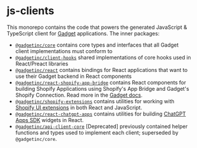 # js-clients

This monorepo contains the code that powers the generated JavaScript & TypeScript client for [Gadget](https://gadget.dev) applications. The inner packages:

- [`@gadgetinc/core`](https://github.com/gadget-inc/js-clients/tree/main/packages/core) contains core types and interfaces that all Gadget client implementations must conform to
- [`@gadgetinc/client-hooks`](https://github.com/gadget-inc/js-clients/tree/main/packages/client-hooks) shared implementations of core hooks used in React/Preact libraries
- [`@gadgetinc/react`](https://github.com/gadget-inc/js-clients/tree/main/packages/react) contains bindings for React applications that want to use their Gadget backend in React components
- [`@gadgetinc/react-shopify-app-bridge`](https://github.com/gadget-inc/js-clients/tree/main/packages/react-shopify-app-bridge) contains React components for building Shopify Applications using Shopify's App Bridge and Gadget's Shopify Connection. Read more in the [Gadget docs](https://docs.gadget.dev/guides/connections/shopify).
- [`@gadgetinc/shopify-extensions`](https://github.com/gadget-inc/js-clients/tree/main/packages/shopify-extensions) contains utilities for working with [Shopify UI extensions](https://github.com/Shopify/ui-extensions) in both React and JavaScript.
- [`@gadgetinc/react-chatgpt-apps`](https://github.com/gadget-inc/js-clients/tree/main/packages/react-chatgpt-apps) contains utilities for building [ChatGPT Apps SDK](https://developers.openai.com/apps-sdk/) widgets in React.
- [`@gadgetinc/api-client-core`](https://github.com/gadget-inc/js-clients/tree/main/packages/api-client-core) [Deprecated] previously contained helper functions and types used to implement each client; superseded by `@gadgetinc/core`.
